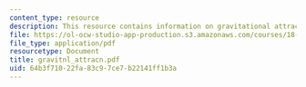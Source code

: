 ```yaml
---
content_type: resource
description: This resource contains information on gravitational attraction.
file: https://ol-ocw-studio-app-production.s3.amazonaws.com/courses/18-02-multivariable-calculus-spring-2006/64b3f71022fa83c97ce7b22141ff1b3a_gravitnl_attracn.pdf
file_type: application/pdf
resourcetype: Document
title: gravitnl_attracn.pdf
uid: 64b3f710-22fa-83c9-7ce7-b22141ff1b3a
---
```


